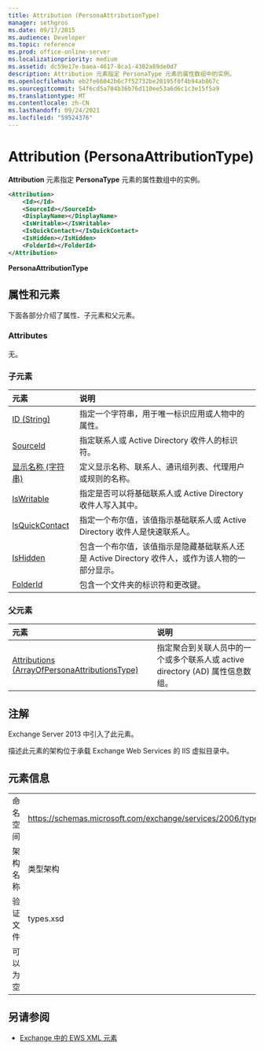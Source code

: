```yaml
---
title: Attribution (PersonaAttributionType)
manager: sethgros
ms.date: 09/17/2015
ms.audience: Developer
ms.topic: reference
ms.prod: office-online-server
ms.localizationpriority: medium
ms.assetid: dc59e17e-baea-4617-8ca1-4382a89de0d7
description: Attribution 元素指定 PersonaType 元素的属性数组中的实例。
ms.openlocfilehash: eb2fe66042b6c7f52732be20195f0f4b94ab867c
ms.sourcegitcommit: 54f6cd5a704b36b76d110ee53a6d6c1c3e15f5a9
ms.translationtype: MT
ms.contentlocale: zh-CN
ms.lasthandoff: 09/24/2021
ms.locfileid: "59524376"
---
```

# <a name="attribution-personaattributiontype"></a>Attribution (PersonaAttributionType)

**Attribution** 元素指定 **PersonaType** 元素的属性数组中的实例。 
  
```XML
<Attribution>
    <Id></Id>
    <SourceId></SourceId>
    <DisplayName></DisplayName>
    <IsWritable></IsWritable>
    <IsQuickContact></IsQuickContact>
    <IsHidden></IsHidden>
    <FolderId></FolderId>
</Attribution>
```

 **PersonaAttributionType**
## <a name="attributes-and-elements"></a>属性和元素

下面各部分介绍了属性、子元素和父元素。
  
### <a name="attributes"></a>Attributes

无。
  
### <a name="child-elements"></a>子元素

|**元素**|**说明**|
|:-----|:-----|
|[ID (String)](id-string.md) <br/> |指定一个字符串，用于唯一标识应用或人物中的属性。  <br/> |
|[SourceId](sourceid.md) <br/> |指定联系人或 Active Directory 收件人的标识符。  <br/> |
|[显示名称 (字符串)](displayname-string.md) <br/> |定义显示名称、联系人、通讯组列表、代理用户或规则的名称。  <br/> |
|[IsWritable](iswritable.md) <br/> |指定是否可以将基础联系人或 Active Directory 收件人写入其中。  <br/> |
|[IsQuickContact](isquickcontact.md) <br/> |指定一个布尔值，该值指示基础联系人或 Active Directory 收件人是快速联系人。  <br/> |
|[IsHidden](ishidden.md) <br/> |包含一个布尔值，该值指示是隐藏基础联系人还是 Active Directory 收件人，或作为该人物的一部分显示。  <br/> |
|[FolderId](folderid.md) <br/> |包含一个文件夹的标识符和更改键。  <br/> |
   
### <a name="parent-elements"></a>父元素

|**元素**|**说明**|
|:-----|:-----|
|[Attributions (ArrayOfPersonaAttributionsType)](attributions-arrayofpersonaattributionstype.md) <br/> |指定聚合到关联人员中的一个或多个联系人或 active directory (AD) 属性信息数组。  <br/> |
   
## <a name="remarks"></a>注解

Exchange Server 2013 中引入了此元素。
  
描述此元素的架构位于承载 Exchange Web Services 的 IIS 虚拟目录中。
  
## <a name="element-information"></a>元素信息

|||
|:-----|:-----|
|命名空间  <br/> |https://schemas.microsoft.com/exchange/services/2006/types  <br/> |
|架构名称  <br/> |类型架构  <br/> |
|验证文件  <br/> |types.xsd  <br/> |
|可以为空  <br/> ||
   
## <a name="see-also"></a>另请参阅

- [Exchange 中的 EWS XML 元素](ews-xml-elements-in-exchange.md)

